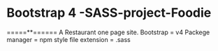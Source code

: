 # Bootstrap 4 -SASS-project-Foodie
=====**======
A Restaurant one page site.
Bootstrap = v4
Packege manager = npm
style file extension = .sass
